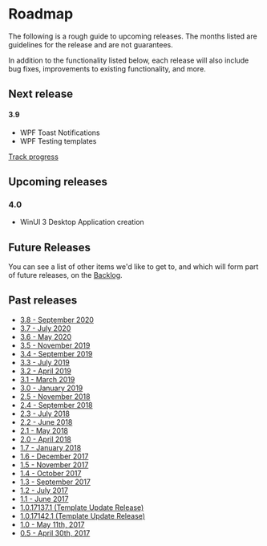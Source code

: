# Roadmap

The following is a rough guide to upcoming releases. The months listed are guidelines for the release and are not guarantees.

In addition to the functionality listed below, each release will also include bug fixes, improvements to existing functionality, and more.

## Next release

#### 3.9
- WPF Toast Notifications
- WPF Testing templates

[Track progress](https://github.com/Microsoft/WindowsTemplateStudio/issues?utf8=%E2%9C%93&q=is%3Aissue+is%3Aopen+milestone%3A3.9)

## Upcoming releases

### 4.0
- WinUI 3 Desktop Application creation


## Future Releases

You can see a list of other items we'd like to get to, and which will form part of future releases, on the [Backlog](https://github.com/Microsoft/WindowsTemplateStudio/milestone/5).


## Past releases
- [3.8 - September 2020](https://github.com/Microsoft/WindowsTemplateStudio/issues?utf8=%E2%9C%93&q=is%3Aissue+milestone%3A3.8)
- [3.7 - July 2020](https://github.com/Microsoft/WindowsTemplateStudio/issues?utf8=%E2%9C%93&q=is%3Aissue+milestone%3A3.7)
- [3.6 - May 2020](https://github.com/Microsoft/WindowsTemplateStudio/issues?utf8=%E2%9C%93&q=is%3Aissue+milestone%3A3.6)
- [3.5 - November 2019](https://github.com/Microsoft/WindowsTemplateStudio/issues?utf8=%E2%9C%93&q=is%3Aissue+milestone%3A3.5)
- [3.4 - September 2019](https://github.com/Microsoft/WindowsTemplateStudio/issues?utf8=%E2%9C%93&q=is%3Aissue+milestone%3A%22Hotfix+3.4%22)
- [3.3 - July 2019](https://github.com/Microsoft/WindowsTemplateStudio/issues?utf8=%E2%9C%93&q=is%3Aissue+milestone%3A3.3)
- [3.2 - April 2019](https://github.com/Microsoft/WindowsTemplateStudio/issues?utf8=%E2%9C%93&q=is%3Aissue+milestone%3A3.2)
- [3.1 - March 2019](https://github.com/Microsoft/WindowsTemplateStudio/issues?utf8=%E2%9C%93&q=is%3Aissue+milestone%3A3.1)
- [3.0 - January 2019](https://github.com/Microsoft/WindowsTemplateStudio/issues?utf8=%E2%9C%93&q=is%3Aissue+milestone%3A3.0)
- [2.5 - November 2018](https://github.com/Microsoft/WindowsTemplateStudio/issues?utf8=%E2%9C%93&q=is%3Aissue+milestone%3A2.5)
- [2.4 - September 2018](https://github.com/Microsoft/WindowsTemplateStudio/issues?utf8=%E2%9C%93&q=is%3Aissue+milestone%3A2.4)
- [2.3 - July 2018](https://github.com/Microsoft/WindowsTemplateStudio/issues?utf8=%E2%9C%93&q=is%3Aissue+milestone%3A2.3)
- [2.2 - June 2018](https://github.com/Microsoft/WindowsTemplateStudio/issues?utf8=%E2%9C%93&q=is%3Aissue+milestone%3A2.2)
- [2.1 - May 2018](https://github.com/Microsoft/WindowsTemplateStudio/issues?utf8=%E2%9C%93&q=is%3Aissue+milestone%3A2.1)
- [2.0 - April 2018](https://github.com/Microsoft/WindowsTemplateStudio/issues?utf8=%E2%9C%93&q=is%3Aissue+milestone%3A2.0)
- [1.7 - January 2018](https://github.com/Microsoft/WindowsTemplateStudio/issues?utf8=%E2%9C%93&q=is%3Aissue+milestone%3A1.7)
- [1.6 - December 2017](https://github.com/Microsoft/WindowsTemplateStudio/issues?utf8=%E2%9C%93&q=is%3Aissue+milestone%3A1.6)
- [1.5 - November 2017](https://github.com/Microsoft/WindowsTemplateStudio/issues?utf8=%E2%9C%93&q=is%3Aissue+milestone%3A1.5)
- [1.4 - October 2017](https://github.com/Microsoft/WindowsTemplateStudio/issues?utf8=%E2%9C%93&q=is%3Aissue+milestone%3A1.4)
- [1.3 - September 2017](https://github.com/Microsoft/WindowsTemplateStudio/issues?utf8=%E2%9C%93&q=is%3Aissue+milestone%3A1.3)
- [1.2 - July 2017](https://github.com/Microsoft/WindowsTemplateStudio/issues?utf8=%E2%9C%93&q=is%3Aissue%20milestone%3A1.2)
- [1.1 - June 2017](https://github.com/Microsoft/WindowsTemplateStudio/issues?utf8=%E2%9C%93&q=is%3Aissue%20milestone%3A1.1)
- [1.0.17137.1 (Template Update Release)](https://github.com/Microsoft/WindowsTemplateStudio/issues?utf8=%E2%9C%93&q=is%3Aissue+milestone%3A%221.01+-+Critical+Bug+Fixes%22)
- [1.0.17142.1 (Template Update Release)](https://github.com/Microsoft/WindowsTemplateStudio/issuesutf8=%E2%9C%93&?q=is%3Aissue+milestone%3A%221.01+-+Critical+Bug+Fixes%22)
- [1.0 - May 11th, 2017](https://github.com/Microsoft/WindowsTemplateStudio/issues?utf8=%E2%9C%93&q=is%3Aissue+milestone%3A1.0)
- [0.5 - April 30th, 2017](https://github.com/Microsoft/WindowsTemplateStudio/issues?utf8=%E2%9C%93&q=is%3Aissue+milestone%3A0.5)
